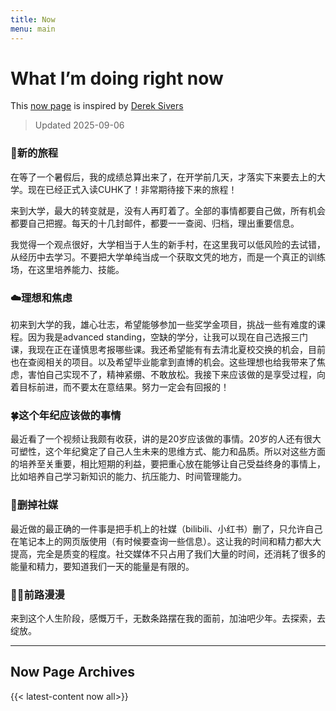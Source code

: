 ```yaml
---
title: Now
menu: main
---
```

# What I’m doing right now
This [now page](https://nownownow.com/about) is inspired by [Derek Sivers](https://sive.rs/nowff)

> Updated 2025-09-06

### 🏫新的旅程
在等了一个暑假后，我的成绩总算出来了，在开学前几天，才落实下来要去上的大学。现在已经正式入读CUHK了！非常期待接下来的旅程！

来到大学，最大的转变就是，没有人再盯着了。全部的事情都要自己做，所有机会都要自己把握。每天的十几封邮件，都要一一查阅、归档，理出重要信息。

我觉得一个观点很好，大学相当于人生的新手村，在这里我可以低风险的去试错，从经历中去学习。不要把大学单纯当成一个获取文凭的地方，而是一个真正的训练场，在这里培养能力、技能。
### ☁️理想和焦虑
初来到大学的我，雄心壮志，希望能够参加一些奖学金项目，挑战一些有难度的课程。因为我是advanced standing，空缺的学分，让我可以现在自己选报三门课，我现在正在谨慎思考报哪些课。我还希望能有有去清北夏校交换的机会，目前也在查阅相关的项目。以及希望毕业能拿到直博的机会。这些理想也给我带来了焦虑，害怕自己实现不了，精神紧绷、不敢放松。我接下来应该做的是享受过程，向着目标前进，而不要太在意结果。努力一定会有回报的！
### 🍀这个年纪应该做的事情
最近看了一个视频让我颇有收获，讲的是20岁应该做的事情。20岁的人还有很大可塑性，这个年纪奠定了自己人生未来的思维方式、能力和品质。所以对这些方面的培养至关重要，相比短期的利益，要把重心放在能够让自己受益终身的事情上，比如培养自己学习新知识的能力、抗压能力、时间管理能力。
### 📱删掉社媒
最近做的最正确的一件事是把手机上的社媒（bilibili、小红书）删了，只允许自己在笔记本上的网页版使用（有时候要查询一些信息）。这让我的时间和精力都大大提高，完全是质变的程度。社交媒体不只占用了我们大量的时间，还消耗了很多的能量和精力，要知道我们一天的能量是有限的。
### 🚶‍♂️前路漫漫
来到这个人生阶段，感慨万千，无数条路摆在我的面前，加油吧少年。去探索，去绽放。

---
## Now Page Archives
{{< latest-content now all>}}